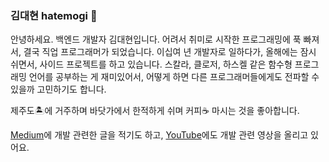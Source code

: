 ### 김대현 hatemogi 👋

안녕하세요. 백엔드 개발자 김대현입니다. 어려서 취미로 시작한 프로그래밍에 푹 빠져서, 결국 직업 프로그래머가 되었습니다. 이십여 년 개발자로 일하다가, 올해에는 잠시 쉬면서, 사이드 프로젝트를 하고 있습니다. 스칼라, 클로저, 하스켈 같은 함수형 프로그래밍 언어를 공부하는 게 재미있어서, 어떻게 하면 다른 프로그래머들에게도 전파할 수 있을까 고민하기도 합니다.

제주도🏝에 거주하며 바닷가에서 한적하게 쉬며 커피☕️ 마시는 것을 좋아합니다.

[Medium](https://hatemogi.medium.com/)에 개발 관련한 글을 적기도 하고, [YouTube](https://www.youtube.com/channel/UCN5w8UN3Y7aXmsV5AsNpUpg)에도 개발 관련 영상을 올리고 있어요.
